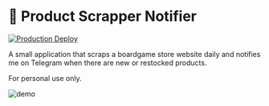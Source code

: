 # 🏪 Product Scrapper Notifier

[![Production Deploy](https://github.com/Markkop/product-scrapper-notifier/actions/workflows/prod.yml/badge.svg)](https://github.com/Markkop/product-scrapper-notifier/actions/workflows/prod.yml)

A small application that scraps a boardgame store website daily and notifies me on Telegram when there are new or restocked products.

For personal use only.

![demo](https://user-images.githubusercontent.com/16388408/168511605-c903b05a-427b-4c4f-b428-73d72fa31351.jpg)
